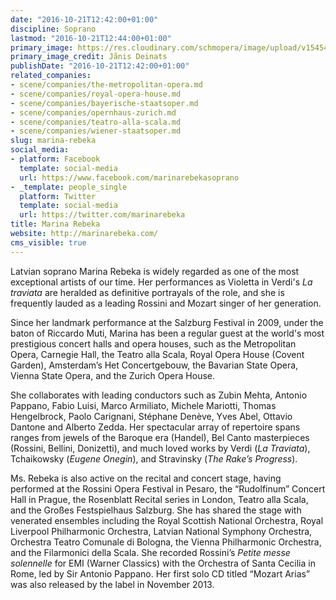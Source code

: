 ```yaml
---
date: "2016-10-21T12:42:00+01:00"
discipline: Soprano
lastmod: "2016-10-21T12:44:00+01:00"
primary_image: https://res.cloudinary.com/schmopera/image/upload/v1545409169/media/webhook-uploads/1477049624542/2016-10-21---Marina-Rebeka-Janis-Deinats.jpg.jpg
primary_image_credit: Jãnis Deinats
publishDate: "2016-10-21T12:42:00+01:00"
related_companies:
- scene/companies/the-metropolitan-opera.md
- scene/companies/royal-opera-house.md
- scene/companies/bayerische-staatsoper.md
- scene/companies/opernhaus-zurich.md
- scene/companies/teatro-alla-scala.md
- scene/companies/wiener-staatsoper.md
slug: marina-rebeka
social_media:
- platform: Facebook
  template: social-media
  url: https://www.facebook.com/marinarebekasoprano
- _template: people_single
  platform: Twitter
  template: social-media
  url: https://twitter.com/marinarebeka
title: Marina Rebeka
website: http://marinarebeka.com/
cms_visible: true
---
```


Latvian soprano Marina Rebeka is widely regarded as one of the most exceptional artists of our time. Her performances as Violetta in Verdi's *La traviata* are heralded as definitive portrayals of the role, and she is frequently lauded as a leading Rossini and Mozart singer of her generation.

Since her landmark performance at the Salzburg Festival in 2009, under the baton of Riccardo Muti, Marina has been a regular guest at the world's most prestigious concert halls and opera houses, such as the Metropolitan Opera, Carnegie Hall, the Teatro alla Scala, Royal Opera House (Covent Garden), Amsterdam’s Het Concertgebouw, the Bavarian State Opera, Vienna State Opera, and the Zurich Opera House.

She collaborates with leading conductors such as Zubin Mehta, Antonio Pappano, Fabio Luisi, Marco Armiliato, Michele Mariotti, Thomas Hengelbrock, Paolo Carignani, Stéphane Denève, Yves Abel, Ottavio Dantone and Alberto Zedda. Her spectacular array of repertoire spans ranges from jewels of the Baroque era (Handel), Bel Canto masterpieces (Rossini, Bellini, Donizetti), and much loved works by Verdi (*La Traviata*), Tchaikowsky (*Eugene Onegin*), and Stravinsky (*The Rake’s Progress*).

Ms. Rebeka is also active on the recital and concert stage, having performed at the Rossini Opera Festival in Pesaro, the “Rudolfinum” Concert Hall in Prague, the Rosenblatt Recital series in London, Teatro alla Scala, and the Großes Festspielhaus Salzburg. She has shared the stage with venerated ensembles including the Royal Scottish National Orchestra, Royal Liverpool Philharmonic Orchestra, Latvian National Symphony Orchestra, Orchestra Teatro Comunale di Bologna, the Vienna Philharmonic Orchestra, and the Filarmonici della Scala. She recorded Rossini’s *Petite messe solennelle* for EMI (Warner Classics) with the Orchestra of Santa Cecilia in Rome, led by Sir Antonio Pappano. Her first solo CD titled “Mozart Arias” was also released by the label in November 2013.
